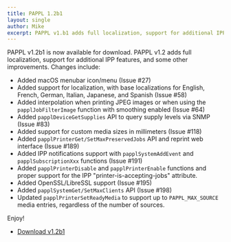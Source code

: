 ```yaml
---
title: PAPPL 1.2b1
layout: single
author: Mike
excerpt: PAPPL v1.b1 adds full localization, support for additional IPP features, and some other improvements.
---
```


PAPPL v1.2b1 is now available for download.  PAPPL v1.2 adds full localization, support for additional IPP features, and some other improvements.  Changes include:

- Added macOS menubar icon/menu (Issue #27)
- Added support for localization, with base localizations for English, French, German, Italian, Japanese, and Spanish (Issue #58)
- Added interpolation when printing JPEG images or when using the `papplJobFilterImage` function with smoothing enabled (Issue #64)
- Added `papplDeviceGetSupplies` API to query supply levels via SNMP (Issue #83)
- Added support for custom media sizes in millimeters (Issue #118)
- Added `papplPrinterGet/SetMaxPreservedJobs` API and reprint web interface (Issue #189)
- Added IPP notifications support with `papplSystemAddEvent` and `papplSubscriptionXxx` functions (Issue #191)
- Added `papplPrinterDisable` and `papplPrinterEnable` functions and proper support for the IPP "printer-is-accepting-jobs" attribute.
- Added OpenSSL/LibreSSL support (Issue #195)
- Added `papplSystemGet/SetMaxClients` API (Issue #198)
- Updated `papplPrinterSetReadyMedia` to support up to `PAPPL_MAX_SOURCE` media entries, regardless of the number of sources.

Enjoy!

* <a href="https://github.com/michaelrsweet/pappl/releases/tag/v1.2b1" itemprop="sameAs" rel="nofollow noopener noreferrer"><i class="fas fa-fw fa-download" aria-hidden="true"></i>Download v1.2b1</a>

